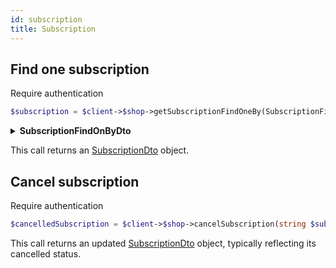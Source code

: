 ```yaml
---
id: subscription
title: Subscription
---
```


## Find one subscription

<span class="badge badge--warning">Require authentication</span>

```php
$subscription = $client->$shop->getSubscriptionFindOneBy(SubscriptionFindOnByDto $filters);
```

<details>
<summary><b>SubscriptionFindOnByDto</b></summary>

|      Field      |  Type   | Required |                  Description                   |
| :-------------: | :-----: | :------: | :--------------------------------------------: |
|     **id**      | string  |   :x:    |   The unique identifier of the subscription.   |
|     **uri**     | string  |   :x:    |          The URI of the subscription.          |
|    **name**     | string  |   :x:    |         The name of the subscription.          |
|  **ownerUri**   | string  |   :x:    |   The URI of the owner of the subscription.    |
| **consumerId**  | string  |   :x:    |  The consumer ID related to the subscription.  |
| **actionFrom**  | string  |   :x:    | The start point of the subscription activity.  |
| **activeUntil** | string  |   :x:    |  The end point of the subscription activity.   |
|  **activeFor**  | string  |   :x:    | Duration for which the subscription is active. |
|   **enabled**   | boolean |   :x:    | Indicates whether the subscription is enabled. |
|  **sourceUri**  | string  |   :x:    |      The source URI of the subscription.       |

</details>

This call returns an [SubscriptionDto](../shop-types#SubscriptionDto) object.

## Cancel subscription

<span class="badge badge--warning">Require authentication</span>

```php
$cancelledSubscription = $client->$shop->cancelSubscription(string $subscriptionId);
```

This call returns an updated [SubscriptionDto](../shop-types#SubscriptionDto) object, typically reflecting its cancelled status.
